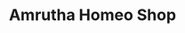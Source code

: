 ---
title: "Amrutha Homeo Shop"
url: /pazhavangadi-thiruvananthapuram/amrutha-homeo-shop/
shop: chemist
---